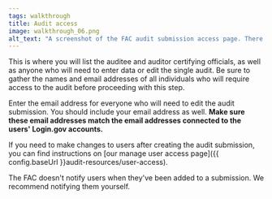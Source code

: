 ```yaml
---
tags: walkthrough
title: Audit access
image: walkthrough_06.png
alt_text: "A screenshot of the FAC audit submission access page. There are four sets of text input fields. Each set request an email address, and a confirmation of the same address. From top to bottom, the sets are titled: Auditee certifying official, Auditor certifying official, Auditee contacts, Auditor contacts."
---
```


This is where you will list the auditee and auditor certifying officials, as well as anyone who will need to enter data or edit the single audit. Be sure to gather the names and email addresses of all individuals who will require access to the audit before proceeding with this step.

Enter the email address for everyone who will need to edit the audit submission. You should include your email address as well. **Make sure these email addresses match the email addresses connected to the users' Login.gov accounts.**

If you need to make changes to users after creating the audit submission, you can find instructions on [our manage user access page]({{ config.baseUrl }}audit-resources/user-access).

The FAC doesn't notify users when they've been added to a submission. We recommend notifying them yourself.




